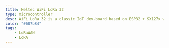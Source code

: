 ```yaml
---
title: Heltec WiFi LoRa 32
type: microcontroller
desc: WiFi LoRa 32 is a classic IoT dev-board based on ESP32 + SX127x with battery management and 0.96" OLED. This makes it suitabe for most morden applications
color: "#687b84"
tags:
    - LoRaWAN
    - LoRA
---
```

